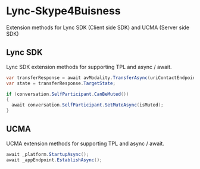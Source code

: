 # Lync-Skype4Buisness
Extension methods for Lync SDK (Client side SDK) and UCMA (Server side SDK)

## Lync SDK
Lync SDK extension methods for supporting TPL and async / await.

```C#
var transferResponse = await avModality.TransferAsync(uriContactEndpoint, TransferOptions.None);
var state = transferResponse.TargetState;
```

```C#
if (conversation.SelfParticipant.CanBeMuted())
{
  await conversation.SelfParticipant.SetMuteAsync(isMuted);
}
```

## UCMA
UCMA extension methods for supporting TPL and async / await.


```C#
await _platform.StartupAsync();
await _appEndpoint.EstablishAsync();
```
